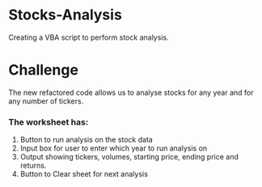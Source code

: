 # Stocks-Analysis
Creating a VBA script to perform stock analysis.

# Challenge
The new refactored code allows us to analyse stocks for any year and for any number of tickers.

### The worksheet has:
  1. Button to run analysis on the stock data
  2. Input box for user to enter which year to run analysis on
  3. Output showing tickers, volumes, starting price, ending price and returns.
  4. Button to Clear sheet for next analysis
